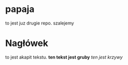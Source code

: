 # papaja
to jest juz drugie repo. szalejemy

# Nagłówek

to jest akapit tekstu.  **ten tekst jest gruby** *ten jest krzywy* 
